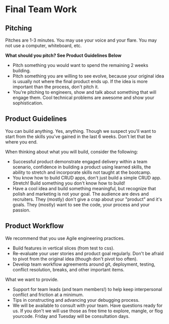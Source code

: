 # Final Team Work

## Pitching

Pitches are 1-3 minutes. You may use your voice and your flare. You may not use a computer, whiteboard, etc.

**What should you pitch? See Product Guidelines Below**

- Pitch something you would want to spend the remaining 2 weeks building.
- Pitch something you are willing to see evolve, because your original idea is usually not where the final product ends up. If the idea is more important than the process, don't pitch it.
- You're pitching to engineers, show and talk about something that will engage them. Cool technical problems are awesome and show your sophistication.

## Product Guidelines

You can build anything. Yes, anything. Though we suspect you'll want to start from the skills you've gained in the last 6 weeks. Don't let that be where you end.

When thinking about what you will build, consider the following:

- Successful product demonstrate engaged delivery within a team scenario, confidence in building a product using learned skills, the ability to stretch and incorporate skills not taught at the bootcamp.
- You know how to build CRUD apps, don't just build a simple CRUD app. Stretch! Build something you don't know how to build!
- Have a cool idea and build something meaningful, but recognize that polish and marketing is not your goal. The audience are devs and recruiters. They (mostly) don't give a crap about your "product" and it's goals. They (mostly) want to see the code, your process and your passion.

## Product Workflow

We recommend that you use Agile engineering practices.

- Build features in vertical slices (from test to css).
- Re-evaluate your user stories and product goal regularly. Don't be afraid to pivot from the original idea (though don't pivot too often).
- Develop team workflow agreements around git, deployment, testing, conflict resolution, breaks, and other important items.

What we want to provide.

- Support for team leads (and team members!) to help keep interpersonal conflict and friction at a minimum.
- Tips in constructing and advancing your debugging process.
- We will be available to consult with your team. Have questions ready for us. If you don't we will use those as free time to explore, mangle, or flog yourcode. Friday and Tuesday will be consultation days.
